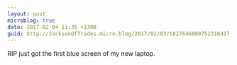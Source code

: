 ```yaml
---
layout: post
microblog: true
date: 2017-02-04 11:35 +1300
guid: http://JacksonOfTrades.micro.blog/2017/02/03/t827646800752316417.html
---
```

RIP just got the first blue screen of my new laptop.
